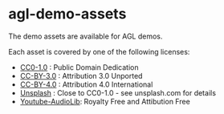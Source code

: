 # agl-demo-assets

The demo assets are available for AGL demos.

Each asset is covered by one of the following licenses:
* [CC0-1.0]         : Public Domain Dedication
* [CC-BY-3.0]       : Attribution 3.0 Unported
* [CC-BY-4.0]       : Attribution 4.0 International
* [Unsplash]        : Close to CC0-1.0 - see unsplash.com for details
* [Youtube-AudioLib]: Royalty Free and Attibution Free

[CC0-1.0]:https://creativecommons.org/publicdomain/zero/1.0/
[CC-BY-3.0]:https://creativecommons.org/licenses/by/3.0/
[CC-BY-4.0]:https://creativecommons.org/licenses/by/4.0/
[Unsplash]:https://unsplash.com/license
[Youtube-AudioLib]:https://www.youtube.com/audiolibrary/music

